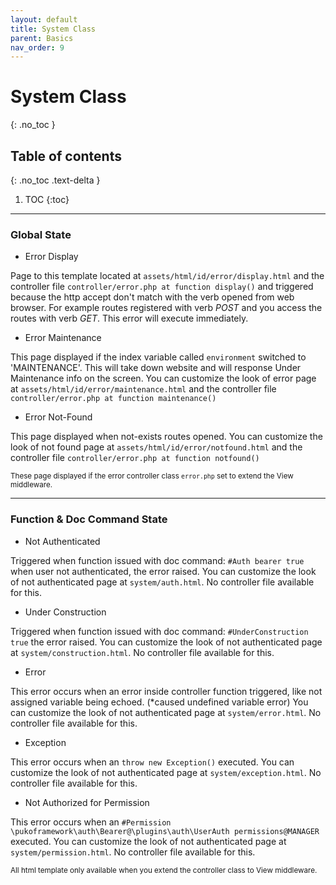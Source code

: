```yaml
---
layout: default
title: System Class
parent: Basics
nav_order: 9
---
```


# System Class
{: .no_toc }

## Table of contents
{: .no_toc .text-delta }

1. TOC
{:toc}

---

### Global State

* Error Display

Page to this template located at `assets/html/id/error/display.html` and the controller file `controller/error.php at function display()`
and triggered because the http accept don't match with the verb opened from web browser.
For example routes registered with verb *POST* and you access the routes with verb *GET*.
This error will execute immediately.

* Error Maintenance

This page displayed if the index variable called `environment` switched to 'MAINTENANCE'.
This will take down website and will response Under Maintenance info on the screen.
You can customize the look of error page at `assets/html/id/error/maintenance.html` and the controller file `controller/error.php at function maintenance()`

* Error Not-Found

This page displayed when not-exists routes opened.
You can customize the look of not found page at `assets/html/id/error/notfound.html` and the controller file `controller/error.php at function notfound()`

<small>These page displayed if the error controller class `error.php` set to extend the View middleware.</small>

---

### Function & Doc Command State

* Not Authenticated

Triggered when function issued with doc command: `#Auth bearer true` when user not authenticated, the error raised.
You can customize the look of not authenticated page at `system/auth.html`.
No controller file available for this.

* Under Construction

Triggered when function issued with doc command: `#UnderConstruction true` the error raised.
You can customize the look of not authenticated page at `system/construction.html`.
No controller file available for this.

* Error

This error occurs when an error inside controller function triggered, like not assigned variable being echoed. (*caused undefined variable error)
You can customize the look of not authenticated page at `system/error.html`.
No controller file available for this.

* Exception

This error occurs when an `throw new Exception()` executed.
You can customize the look of not authenticated page at `system/exception.html`.
No controller file available for this.

* Not Authorized for Permission

This error occurs when an `#Permission \pukoframework\auth\Bearer@\plugins\auth\UserAuth permissions@MANAGER` executed.
You can customize the look of not authenticated page at `system/permission.html`.
No controller file available for this.

<small>All html template only available when you extend the controller class to View middleware.</small>